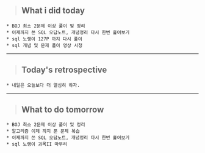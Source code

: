 >## What i did today
    * BOJ 최소 2문제 이상 풀이 및 정리
    * 이제까지 쓴 SQL 오답노트, 개념정리 다시 한번 훑어보기
    * sql 노랭이 127P 까지 다시 풀이
    * sql 개념 및 문제 풀이 영상 시청
---

>## Today's retrospective
    * 내일은 오늘보다 더 열심히 하자.
---
>## What to do tomorrow
    * BOJ 최소 2문제 이상 풀이 및 정리
    * 알고리즘 이제 까지 푼 문제 복습
    * 이제까지 쓴 SQL 오답노트, 개념정리 다시 한번 훑어보기
    * sql 노랭이 과목II 마무리